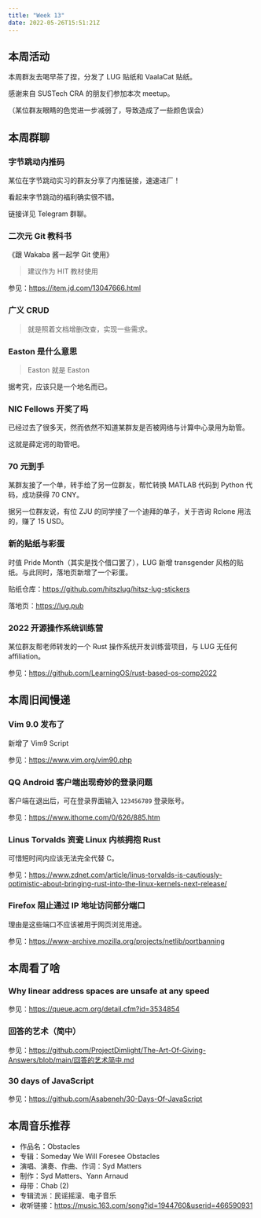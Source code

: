 ```yaml
---
title: "Week 13"
date: 2022-05-26T15:51:21Z
---
```


## 本周活动

本周群友去喝早茶了捏，分发了 LUG 贴纸和 VaalaCat 贴纸。

感谢来自 SUSTech CRA 的朋友们参加本次 meetup。

（某位群友眼睛的色觉进一步减弱了，导致造成了一些颜色误会）

## 本周群聊

### 字节跳动内推码

某位在字节跳动实习的群友分享了内推链接，速速进厂！

看起来字节跳动的福利确实很不错。

链接详见 Telegram 群聊。

### 二次元 Git 教科书

《跟 Wakaba 酱一起学 Git 使用》

> 建议作为 HIT 教材使用

参见：<https://item.jd.com/13047666.html>

### 广义 CRUD

> 就是照着文档增删改查，实现一些需求。

### Easton 是什么意思

> Easton 就是 Easton

据考究，应该只是一个地名而已。

### NIC Fellows 开奖了吗

已经过去了很多天，然而依然不知道某群友是否被网络与计算中心录用为助管。

这就是薛定谔的助管吧。

### 70 元到手

某群友接了一个单，转手给了另一位群友，帮忙转换 MATLAB 代码到 Python 代码，成功获得 70 CNY。

据另一位群友说，有位 ZJU 的同学接了一个迪拜的单子，关于咨询 Rclone 用法的，赚了 15 USD。

### 新的贴纸与彩蛋

时值 Pride Month（其实是找个借口罢了），LUG 新增 transgender 风格的贴纸。与此同时，落地页新增了一个彩蛋。

贴纸仓库：<https://github.com/hitszlug/hitsz-lug-stickers>

落地页：<https://lug.pub>

### 2022 开源操作系统训练营

某位群友帮老师转发的一个 Rust 操作系统开发训练营项目，与 LUG 无任何 affiliation。

参见：<https://github.com/LearningOS/rust-based-os-comp2022>

## 本周旧闻慢递

### Vim 9.0 发布了

新增了 Vim9 Script

参见：<https://www.vim.org/vim90.php>

### QQ Android 客户端出现奇妙的登录问题

客户端在退出后，可在登录界面输入 `123456789` 登录账号。

参见：<https://www.ithome.com/0/626/885.htm>

### Linus Torvalds 资瓷 Linux 内核拥抱 Rust

可惜短时间内应该无法完全代替 C。

参见：<https://www.zdnet.com/article/linus-torvalds-is-cautiously-optimistic-about-bringing-rust-into-the-linux-kernels-next-release/>

### Firefox 阻止通过 IP 地址访问部分端口

理由是这些端口不应该被用于网页浏览用途。

参见：<https://www-archive.mozilla.org/projects/netlib/portbanning>

## 本周看了啥

### Why linear address spaces are unsafe at any speed

参见：<https://queue.acm.org/detail.cfm?id=3534854>

### 回答的艺术（简中）

参见：<https://github.com/ProjectDimlight/The-Art-Of-Giving-Answers/blob/main/回答的艺术简中.md>

### 30 days of JavaScript

参见：<https://github.com/Asabeneh/30-Days-Of-JavaScript>

## 本周音乐推荐

- 作品名：Obstacles
- 专辑：Someday We Will Foresee Obstacles
- 演唱、演奏、作曲、作词：Syd Matters
- 制作：Syd Matters、Yann Arnaud
- 母带：Chab (2)
- 专辑流派：民谣摇滚、电子音乐
- 收听链接：<https://music.163.com/song?id=1944760&userid=466590931>